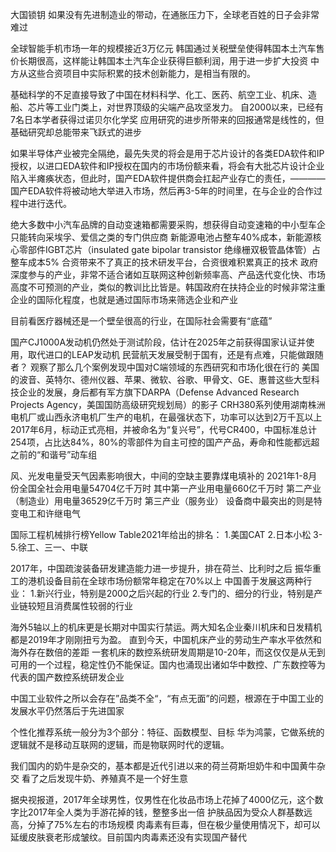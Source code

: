 大国锁钥
如果没有先进制造业的带动，在通胀压力下，全球老百姓的日子会非常难过

全球智能手机市场一年的规模接近3万亿元
韩国通过关税壁垒使得韩国本土汽车售价长期很高，这样能让韩国本土汽车企业获得巨额利润，用于进一步扩大投资
中方从这些合资项目中实际积累的技术创新能力，是相当有限的。

基础科学的不足直接导致了中国在材料科学、化工、医药、航空工业、机床、造船、芯片等工业门类上，对世界顶级的尖端产品攻坚发力。
自2000以来，已经有7名日本学者获得过诺贝尔化学奖
应用研究的进步所带来的回报通常是线性的，但基础研究却总能带来飞跃式的进步

如果半导体产业被完全隔绝，最先失灵的将会是用于芯片设计的各类EDA软件和IP授权，以进口EDA软件和IP授权在国内的市场份额来看，将会有大批芯片设计企业陷入半瘫痪状态，但此时，国产EDA软件提供商会扛起产业存亡的责任，———— 国产EDA软件将被动地大举进入市场，然后再3-5年的时间里，在与企业的合作过程中进行迭代。


绝大多数中小汽车品牌的自动变速箱都需要采购，想获得自动变速箱的中小型车企只能转向采埃孚、爱信之类的专门供应商
新能源电池占整车40%成本，新能源核心零部件IGBT芯片（insulated gate bipolar transistor 绝缘栅双极管晶体管）占整车成本5%
合资带来不了真正的技术研发平台，合资很难积累真正的技术
政府深度参与的产业，非常不适合诸如互联网这种创新频率高、产品迭代变化快、市场高度不可预测的产业，类似的教训比比皆是。韩国政府在扶持企业的时候非常注重企业的国际化程度，也就是通过国际市场来筛选企业和产业

目前看医疗器械还是一个壁垒很高的行业，在国际社会需要有“底蕴”

国产CJ1000A发动机仍然处于测试阶段，估计在2025年之前获得国家认证并使用，取代进口的LEAP发动机
民营航天发展受制于国有，还是有点难，只能做跟随者？
观察了那么几个案例发现中国对C端领域的东西研究和市场化很在行的
美国的波音、英特尔、德州仪器、苹果、微软、谷歌、甲骨文、GE、惠普这些大型科技企业的发展，身后都有军方旗下DARPA（Defense Advanced Research Projects Agency，美国国防高级研究规划局）的影子
CRH380系列使用湖南株洲电机厂或山西永济电机厂生产的电机，在最强状态下，功率可以达到2万千瓦以上
2017年6月，标动正式亮相，并被命名为“复兴号”，代号CR400，中国标准总计254项，占比达84%，80%的零部件为自主可控的国产产品，寿命和性能都远超之前的“和谐号”动车组

风、光发电量受天气因素影响很大，中间的空缺主要靠煤电填补的
2021年1-8月份全国全社会用电量54704亿千万时
    其中第一产业用电量660亿千万时
        第二产业（制造业）用电量36529亿千万时
        第三产业（服务业）
设备商中最突出的则是特变电工和许继电气

国际工程机械排行榜Yellow Table2021年给出的排名：
1.美国CAT
2.日本小松
3-5.徐工、三一、中联

2017年，中国疏浚装备研发建造能力进一步提升，排在荷兰、比利时之后
振华重工的港机设备目前在全球市场份额常年稳定在70%以上
中国善于发展这两种行业：
1.新兴行业，特别是2000之后兴起的行业
2.专门的、细分的行业，特别是产业链较短且消费属性较弱的行业

海外5轴以上的机床更是长期对中国实行禁运。两大知名企业秦川机床和日发精机都是2019年才刚刚扭亏为盈。
直到今天，中国机床产业的劳动生产率水平依然和海外存在数倍的差距
一套机床的数控系统研发周期是10-20年，而这仅仅是从无到可用的一个过程，稳定性仍不能保证。国内也涌现出诸如华中数控、广东数控等为代表的国产数控系统研发企业

中国工业软件之所以会存在”品类不全“，“有点无面”的问题，根源在于中国工业的发展水平仍然落后于先进国家

个性化推荐系统一般分为3个部分：特征、函数模型、目标
华为鸿蒙，它做系统的逻辑就不是移动互联网的逻辑，而是物联网时代的逻辑。

我们国内的奶牛是杂交的，基本都是近代引进以来的荷兰荷斯坦奶牛和中国黄牛杂交
看了之后发现牛奶、养殖真不是一个好生意


据央视报道，2017年全球男性，仅男性在化妆品市场上花掉了4000亿元，这个数字比2017年全人类为手游花掉的钱，整整多出一倍
护肤品因为受众人群基数远高，分掉了75%左右的市场规模
肉毒素有巨毒，但在极少量使用情况下，却可以延缓皮肤衰老形成皱纹。目前国内肉毒素还没有实现国产替代